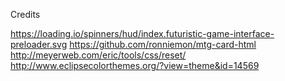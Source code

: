 Credits

https://loading.io/spinners/hud/index.futuristic-game-interface-preloader.svg
https://github.com/ronniemon/mtg-card-html
http://meyerweb.com/eric/tools/css/reset/
http://www.eclipsecolorthemes.org/?view=theme&id=14569
